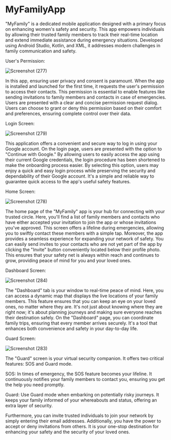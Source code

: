 # MyFamilyApp
"MyFamily" is a dedicated mobile application designed with a primary focus on enhancing women's safety and security. This app empowers individuals by allowing their trusted family members to track their real-time location and extend immediate assistance during emergency situations. Developed using Android Studio, Kotlin, and XML, it addresses modern challenges in family communication and safety.



User's Permission:

![Screenshot (277)](https://github.com/shreyakhapekar24/MyFamilyApp/assets/97623859/dcbc2fc9-ce1d-4369-919d-90a7a85a6898)

In this app, ensuring user privacy and consent is paramount. When the app is installed and launched for the first time, it requests the user's permission to access their contacts. This permission is essential to enable features like sending invitations to family members and contacts in case of emergencies. Users are presented with a clear and concise permission request dialog. Users can choose to grant or deny this permission based on their comfort and preferences, ensuring complete control over their data.



Login Screen: 

![Screenshot (279)](https://github.com/shreyakhapekar24/MyFamilyApp/assets/97623859/dc8da91d-2297-437c-82cd-15a076fbf856)

This application offers a convenient and secure way to log in using your Google account. On the login page, users are presented with the option to "Continue with Google." By allowing users to easily access the app using their current Google credentials, the login procedure has been shortened to make the onboarding process easier. By selecting this option, users may enjoy a quick and easy login process while preserving the security and dependability of their Google account. It's a simple and reliable way to guarantee quick access to the app's useful safety features.



Home Screen:

![Screenshot (278)](https://github.com/shreyakhapekar24/MyFamilyApp/assets/97623859/538c04f6-0371-4818-8f42-c12fd983557f)

The home page of the "MyFamily" app is your hub for connecting with your trusted circle. Here, you'll find a list of family members and contacts who have either accepted your invitation to join the app or whose invitations you've approved. This screen offers a lifeline during emergencies, allowing you to swiftly contact these members with a simple tap. Moreover, the app provides a seamless experience for expanding your network of safety. You can easily send invites to your contacts who are not yet part of the app by clicking the "Invite" button conveniently located below their profile photo. This ensures that your safety net is always within reach and continues to grow, providing peace of mind for you and your loved ones.



Dashboard Screen:

![Screenshot (284)](https://github.com/shreyakhapekar24/MyFamilyApp/assets/97623859/21194059-a627-4f33-87a6-99e91586d5aa)

The "Dashboard" tab is your window to real-time peace of mind. Here, you can access a dynamic map that displays the live locations of your family members. This feature ensures that you can keep an eye on your loved ones, no matter where they are.
It's not just about knowing where they are right now; it's about planning journeys and making sure everyone reaches their destination safely.  On the "Dashboard" page, you can coordinate family trips, ensuring that every member arrives securely. It's a tool that enhances both convenience and safety in your day-to-day life.


Guard Screen:

![Screenshot (283)](https://github.com/shreyakhapekar24/MyFamilyApp/assets/97623859/3a5889b7-9fbd-4a68-a4cb-f5768da51c4c)

The "Guard" screen  is your virtual security companion. It offers two critical features: SOS and Guard mode.

SOS: In times of emergency, the SOS feature becomes your lifeline. It continuously notifies your family members to contact you, ensuring you get the help you need promptly.

Guard: Use Guard mode when embarking on potentially risky journeys. It keeps your family informed of your whereabouts and status, offering an extra layer of security.

Furthermore, you can invite trusted individuals to join your network by simply entering their email addresses. Additionally, you have the power to accept or deny invitations from others. It is your one-stop destination for enhancing your safety and the security of your loved ones.
